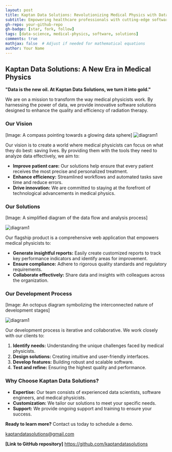 ```yaml
---
layout: post
title: Kaptan Data Solutions: Revolutionizing Medical Physics with Data
subtitle: Empowering healthcare professionals with cutting-edge software solutions
gh-repo: your-github-repo
gh-badge: [star, fork, follow]
tags: [data-science, medical-physics, software, solutions]
comments: true
mathjax: false  # Adjust if needed for mathematical equations
author: Your Name
---
```


## Kaptan Data Solutions: A New Era in Medical Physics

**"Data is the new oil. At Kaptan Data Solutions, we turn it into gold."**

We are on a mission to transform the way medical physicists work. By harnessing the power of data, we provide innovative software solutions designed to enhance the quality and efficiency of radiation therapy.

### Our Vision

[Image: A compass pointing towards a glowing data sphere]
![diagram1](https://www.assistant-physicien.fr/media/f33d95ee4684abb054d24c7a8f4a9e3aadd349fd4e769f37276aa762.gif)

Our vision is to create a world where medical physicists can focus on what they do best: saving lives. By providing them with the tools they need to analyze data effectively, we aim to:

* **Improve patient care:** Our solutions help ensure that every patient receives the most precise and personalized treatment.
* **Enhance efficiency:** Streamlined workflows and automated tasks save time and reduce errors.
* **Drive innovation:** We are committed to staying at the forefront of technological advancements in medical physics.

### Our Solutions

[Image: A simplified diagram of the data flow and analysis process]

![diagram1](https://www.assistant-physicien.fr/media/1e6b8984a9a6ada36ea2dbcd5fe6b385ba29c8c13ff63e6ca65a1d9c.gif)

Our flagship product is a comprehensive web application that empowers medical physicists to:

* **Generate insightful reports:** Easily create customized reports to track key performance indicators and identify areas for improvement.
* **Ensure compliance:** Adhere to rigorous quality standards and regulatory requirements.
* **Collaborate effectively:** Share data and insights with colleagues across the organization.

### Our Development Process

[Image: An octopus diagram symbolizing the interconnected nature of development stages]

![diagram1](https://www.assistant-physicien.fr/media/954258cd0e5168f2075f69b3f7818f01611576d18e6e2bacd4d0e356.gif)

Our development process is iterative and collaborative. We work closely with our clients to:

1. **Identify needs:** Understanding the unique challenges faced by medical physicists.
2. **Design solutions:** Creating intuitive and user-friendly interfaces.
3. **Develop features:** Building robust and scalable software.
4. **Test and refine:** Ensuring the highest quality and performance.

### Why Choose Kaptan Data Solutions?

* **Expertise:** Our team consists of experienced data scientists, software engineers, and medical physicists.
* **Customization:** We tailor our solutions to meet your specific needs.
* **Support:** We provide ongoing support and training to ensure your success.

**Ready to learn more?** Contact us today to schedule a demo.

kaptandatasolutions@gmail.com

**[Link to GitHub repository]** https://github.com/kaptandatasolutions
